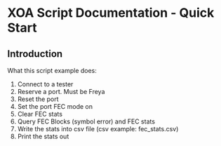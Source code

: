 # XOA Script Documentation - Quick Start

## Introduction
What this script example does:
1. Connect to a tester
2. Reserve a port. Must be Freya
3. Reset the port
4. Set the port FEC mode on
5. Clear FEC stats
6. Query FEC Blocks (symbol error) and FEC stats
7. Write the stats into csv file (csv example: fec_stats.csv)
8. Print the stats out